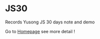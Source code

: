 # JS30
Records Yusong JS 30 days note and demo

Go to [Homepage][] see more detail !

[Homepage]:https://sky172839465.github.io/js30/